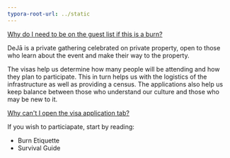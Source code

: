 ```yaml
---
typora-root-url: ../static
---
```


<u>Why do I need to be on the guest list if this is a burn?</u>

DeJā is a private gathering celebrated on private property, open to those who learn about the event and make their way to the property.  

The visas help us determine how many people will be attending and how they plan to participate. This in turn helps us with the logistics of the infrastructure as well as providing a census. The applications also help us keep balance between those who understand our culture and those who may be new to it.

<u>Why can't I open the visa application tab?</u>

If you wish to particiapate, start by reading:

- Burn Etiquette
- Survival Guide

